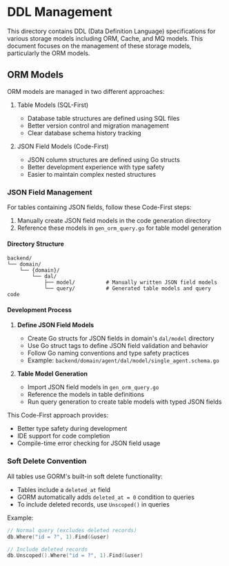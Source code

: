 # DDL Management

This directory contains DDL (Data Definition Language) specifications for various storage models including ORM, Cache, and MQ models. This document focuses on the management of these storage models, particularly the ORM models.

## ORM Models

ORM models are managed in two different approaches:
1. Table Models (SQL-First)
   - Database table structures are defined using SQL files
   - Better version control and migration management
   - Clear database schema history tracking

2. JSON Field Models (Code-First)
   - JSON column structures are defined using Go structs
   - Better development experience with type safety
   - Easier to maintain complex nested structures

### JSON Field Management

For tables containing JSON fields, follow these Code-First steps:

1. Manually create JSON field models in the code generation directory
2. Reference these models in `gen_orm_query.go` for table model generation

#### Directory Structure

```
backend/
└── domain/
    └── {domain}/
        └── dal/
            ├── model/          # Manually written JSON field models
            └── query/          # Generated table models and query code
```

#### Development Process

1. **Define JSON Field Models**
   - Create Go structs for JSON fields in domain's `dal/model` directory
   - Use Go struct tags to define JSON field validation and behavior
   - Follow Go naming conventions and type safety practices
   - Example: `backend/domain/agent/dal/model/single_agent.schema.go`

2. **Table Model Generation**
   - Import JSON field models in `gen_orm_query.go`
   - Reference the models in table definitions
   - Run query generation to create table models with typed JSON fields

This Code-First approach provides:
- Better type safety during development
- IDE support for code completion
- Compile-time error checking for JSON field usage

### Soft Delete Convention

All tables use GORM's built-in soft delete functionality:

- Tables include a `deleted_at` field
- GORM automatically adds `deleted_at = 0` condition to queries
- To include deleted records, use `Unscoped()` in queries

Example:
```go
// Normal query (excludes deleted records)
db.Where("id = ?", 1).Find(&user)

// Include deleted records
db.Unscoped().Where("id = ?", 1).Find(&user)
```